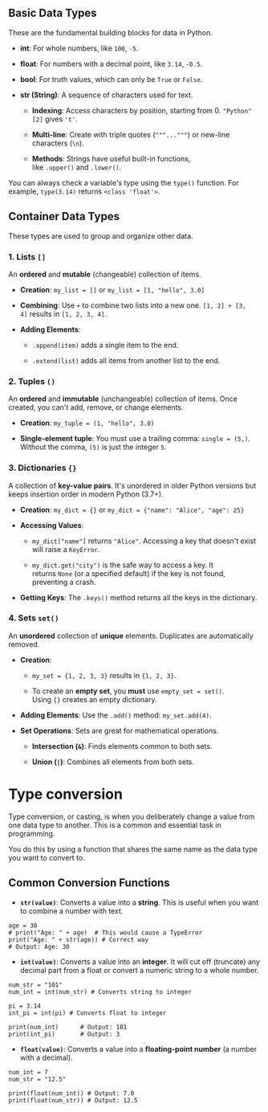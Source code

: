 ## Basic Data Types

These are the fundamental building blocks for data in Python.

- **int**: For whole numbers, like `100`, `-5`.
    
- **float**: For numbers with a decimal point, like `3.14`, `-0.5`.
    
- **bool**: For truth values, which can only be `True` or `False`.
    
- **str (String)**: A sequence of characters used for text.
    
    - **Indexing**: Access characters by position, starting from 0. `"Python"[2]` gives `'t'`.
        
    - **Multi-line**: Create with triple quotes (`"""..."""`) or new-line characters (`\n`).
        
    - **Methods**: Strings have useful built-in functions, like `.upper()` and `.lower()`.
        

You can always check a variable's type using the `type()` function. For example, `type(3.14)` returns `<class 'float'>`.

## Container Data Types

These types are used to group and organize other data.

### 1. Lists `[]`

An **ordered** and **mutable** (changeable) collection of items.

- **Creation**: `my_list = []` or `my_list = [1, "hello", 3.0]`
    
- **Combining**: Use `+` to combine two lists into a new one. `[1, 2] + [3, 4]` results in `[1, 2, 3, 4]`.
    
- **Adding Elements**:
    
    - `.append(item)` adds a single item to the end.
        
    - `.extend(list)` adds all items from another list to the end.
        

### 2. Tuples `()`

An **ordered** and **immutable** (unchangeable) collection of items. Once created, you can't add, remove, or change elements.

- **Creation**: `my_tuple = (1, "hello", 3.0)`
    
- **Single-element tuple**: You must use a trailing comma: `single = (5,)`. Without the comma, `(5)` is just the integer `5`.
    

### 3. Dictionaries `{}`

A collection of **key-value pairs**. It's unordered in older Python versions but keeps insertion order in modern Python (3.7+).

- **Creation**: `my_dict = {}` or `my_dict = {"name": "Alice", "age": 25}`
    
- **Accessing Values**:
    
    - `my_dict["name"]` returns `"Alice"`. Accessing a key that doesn't exist will raise a `KeyError`.
        
    - `my_dict.get("city")` is the safe way to access a key. It returns `None` (or a specified default) if the key is not found, preventing a crash.
        
- **Getting Keys**: The `.keys()` method returns all the keys in the dictionary.
    

### 4. Sets `set()`

An **unordered** collection of **unique** elements. Duplicates are automatically removed.

- **Creation**:
    
    - `my_set = {1, 2, 3, 3}` results in `{1, 2, 3}`.
        
    - To create an **empty set**, you **must** use `empty_set = set()`. Using `{}` creates an empty dictionary.
        
- **Adding Elements**: Use the `.add()` method: `my_set.add(4)`.
    
- **Set Operations**: Sets are great for mathematical operations.
    
    - **Intersection (`&`)**: Finds elements common to both sets.
        
    - **Union (`|`)**: Combines all elements from both sets.

# Type conversion
Type conversion, or casting, is when you deliberately change a value from one data type to another. This is a common and essential task in programming.

You do this by using a function that shares the same name as the data type you want to convert to.

## Common Conversion Functions

- **`str(value)`**: Converts a value into a **string**. This is useful when you want to combine a number with text.

```
age = 30
# print("Age: " + age)  # This would cause a TypeError
print("Age: " + str(age)) # Correct way
# Output: Age: 30
```

- **`int(value)`**: Converts a value into an **integer**. It will cut off (truncate) any decimal part from a float or convert a numeric string to a whole number.

```
num_str = "101"
num_int = int(num_str) # Converts string to integer

pi = 3.14
int_pi = int(pi) # Converts float to integer

print(num_int)      # Output: 101
print(int_pi)       # Output: 3
```

- **`float(value)`**: Converts a value into a **floating-point number** (a number with a decimal).

```
num_int = 7
num_str = "12.5"

print(float(num_int)) # Output: 7.0
print(float(num_str)) # Output: 12.5
```